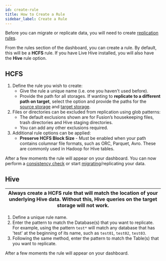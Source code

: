 ```yaml
---
id: create-rule
title: How to Create a Rule
sidebar_label: Create a Rule
---
```


Before you can migrate or replicate data, you will need to create [replication rules](../../glossary/r.md#replication-rules).

From the rules section of the dashboard, you can create a rule. By default, this will be a **HCFS** rule. If you have Live Hive installed, you will also have the **Hive** rule option.

## HCFS

1. Define the rule you wish to create:
   - Give the rule a unique name (i.e. one you haven't used before).
   - Provide the path for all storages. If wanting to **replicate to a different path on target**, select the option and provide the paths for the [source storage](../../glossary/s.md#source) and [target storage](../../glossary/t.md#target).
1. Files or directories can be excluded from replication using glob patterns:
   - The default exclusions shown are for Fusion’s housekeeping files, trash directories and Hive staging directories.
   - You can add any other exclusions required.
1. Additional rule options can be applied:
   - **Preserve HCFS Block Size** - Must be enabled when your path contains columnar file formats, such as ORC, Parquet, Avro. These are commonly used in Hadoop for Hive tables.

After a few moments the rule will appear on your dashboard.
You can now perform a [consistency check](./consistency-check.md) or start [migrating](./migration.md)/replicating your data.

## Hive

|Always create a HCFS rule that will match the location of your underlying Hive data. Without this, Hive queries on the target storage will not work.|
|---|

1. Define a unique rule name.
1. Enter the pattern to match the Database(s) that you want to replicate. For example, using the pattern `test*` will match any database that has 'test' at the beginning of its name, such as `test01`, `test02`, `test03`.
1. Following the same method, enter the pattern to match the Table(s) that you want to replicate.

After a few moments the rule will appear on your dashboard.
